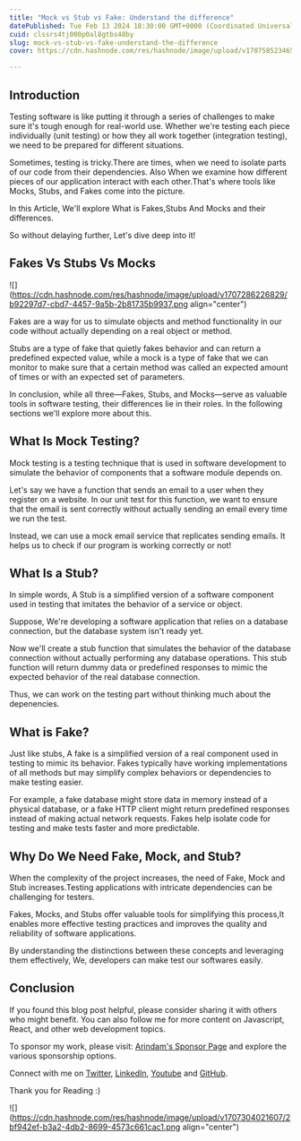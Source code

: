 ```yaml
---
title: "Mock vs Stub vs Fake: Understand the difference"
datePublished: Tue Feb 13 2024 18:30:00 GMT+0000 (Coordinated Universal Time)
cuid: clssrs4tj000p0al8gtbs48by
slug: mock-vs-stub-vs-fake-understand-the-difference
cover: https://cdn.hashnode.com/res/hashnode/image/upload/v1707585234655/2ea8b5cc-0681-437e-b39f-be378de2bd24.png

---
```


## Introduction

Testing software is like putting it through a series of challenges to make sure it's tough enough for real-world use. Whether we're testing each piece individually (unit testing) or how they all work together (integration testing), we need to be prepared for different situations.

Sometimes, testing is tricky.There are times, when we need to isolate parts of our code from their dependencies. Also When we examine how different pieces of our application interact with each other.That's where tools like Mocks, Stubs, and Fakes come into the picture.

In this Article, We'll explore What is Fakes,Stubs And Mocks and their differences.

So without delaying further, Let's dive deep into it!

## **Fakes Vs Stubs Vs Mocks**

![](https://cdn.hashnode.com/res/hashnode/image/upload/v1707286226829/b92297d7-cbd7-4457-9a5b-2b81735b9937.png align="center")

Fakes are a way for us to simulate objects and method functionality in our code without actually depending on a real object or method.

Stubs are a type of fake that quietly fakes behavior and can return a predefined expected value, while a mock is a type of fake that we can monitor to make sure that a certain method was called an expected amount of times or with an expected set of parameters.

In conclusion, while all three—Fakes, Stubs, and Mocks—serve as valuable tools in software testing, their differences lie in their roles. In the following sections we'll explore more about this.

## What Is Mock Testing?

Mock testing is a testing technique that is used in software development to simulate the behavior of components that a software module depends on.

Let's say we have a function that sends an email to a user when they register on a website. In our unit test for this function, we want to ensure that the email is sent correctly without actually sending an email every time we run the test.

Instead, we can use a mock email service that replicates sending emails. It helps us to check if our program is working correctly or not!

## What Is a Stub?

In simple words, A Stub is a simplified version of a software component used in testing that imitates the behavior of a service or object.

Suppose, We're developing a software application that relies on a database connection, but the database system isn't ready yet.

Now we'll create a stub function that simulates the behavior of the database connection without actually performing any database operations. This stub function will return dummy data or predefined responses to mimic the expected behavior of the real database connection.

Thus, we can work on the testing part without thinking much about the depenencies.

## What is Fake?

Just like stubs, A fake is a simplified version of a real component used in testing to mimic its behavior. Fakes typically have working implementations of all methods but may simplify complex behaviors or dependencies to make testing easier.

For example, a fake database might store data in memory instead of a physical database, or a fake HTTP client might return predefined responses instead of making actual network requests. Fakes help isolate code for testing and make tests faster and more predictable.

## **Why Do We Need Fake, Mock, and Stub?**

When the complexity of the project increases, the need of Fake, Mock and Stub increases.Testing applications with intricate dependencies can be challenging for testers.

Fakes, Mocks, and Stubs offer valuable tools for simplifying this process,It enables more effective testing practices and improves the quality and reliability of software applications.

By understanding the distinctions between these concepts and leveraging them effectively, We, developers can make test our softwares easily.

## Conclusion

If you found this blog post helpful, please consider sharing it with others who might benefit. You can also follow me for more content on Javascript, React, and other web development topics.

To sponsor my work, please visit: [Arindam's Sponsor Page](https://arindam1729.hashnode.dev/sponsor) and explore the various sponsorship options.

Connect with me on [Twitter](https://twitter.com/intent/follow?screen_name=Arindam_1729), [LinkedIn](https://www.linkedin.com/in/arindam2004/), [Youtube](https://www.youtube.com/channel/@Arindam_1729) and [GitHub](https://github.com/Arindam200).

Thank you for Reading :)

![](https://cdn.hashnode.com/res/hashnode/image/upload/v1707304021607/2bf942ef-b3a2-4db2-8699-4573c661cac1.png align="center")